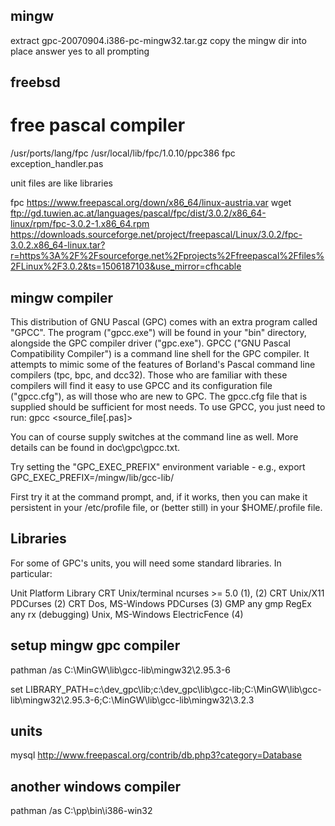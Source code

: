 mingw
-----
extract gpc-20070904.i386-pc-mingw32.tar.gz
copy the mingw dir into place
answer yes to all prompting

freebsd
-------
# free pascal compiler
/usr/ports/lang/fpc
/usr/local/lib/fpc/1.0.10/ppc386
fpc exception_handler.pas

unit files are like libraries

fpc
https://www.freepascal.org/down/x86_64/linux-austria.var
wget ftp://gd.tuwien.ac.at/languages/pascal/fpc/dist/3.0.2/x86_64-linux/rpm/fpc-3.0.2-1.x86_64.rpm
https://downloads.sourceforge.net/project/freepascal/Linux/3.0.2/fpc-3.0.2.x86_64-linux.tar?r=https%3A%2F%2Fsourceforge.net%2Fprojects%2Ffreepascal%2Ffiles%2FLinux%2F3.0.2&ts=1506187103&use_mirror=cfhcable

mingw compiler
--------------
This distribution of GNU Pascal (GPC) comes with an
extra program called "GPCC". The program ("gpcc.exe")
will be found in your "bin" directory, alongside the
GPC compiler driver ("gpc.exe"). GPCC ("GNU Pascal
Compatibility Compiler") is a command line shell for the
GPC compiler. It attempts to mimic some of the features of
Borland's Pascal command line compilers (tpc, bpc, and
dcc32). Those who are familiar with these compilers will
find it easy to use GPCC and its configuration file
("gpcc.cfg"), as will those who are new to GPC. The
gpcc.cfg file that is supplied should be sufficient for
most needs. To use GPCC, you just need to run:
    gpcc <source_file[.pas]>

You can of course supply switches at the command line
as well. More details can be found in doc\gpc\gpcc.txt.


Try setting the "GPC_EXEC_PREFIX" environment variable - e.g.,
 export GPC_EXEC_PREFIX=/mingw/lib/gcc-lib/

First try it at the command prompt, and, if it works, then you can
make it persistent in your /etc/profile file, or (better still) in
your $HOME/.profile file.


Libraries
---------
   For some of GPC's units, you will need some standard libraries. In
particular:

Unit             Platform              Library
CRT              Unix/terminal         ncurses >= 5.0 (1), (2)
CRT              Unix/X11              PDCurses (2)
CRT              Dos, MS-Windows       PDCurses (3)
GMP              any                   gmp
RegEx            any                   rx
(debugging)      Unix, MS-Windows      ElectricFence (4)


setup mingw gpc compiler
------------------------
pathman /as C:\MinGW\lib\gcc-lib\mingw32\2.95.3-6

set LIBRARY_PATH=c:\dev_gpc\lib\;c:\dev_gpc\lib\gcc-lib\;C:\MinGW\lib\gcc-lib\mingw32\2.95.3-6;C:\MinGW\lib\gcc-lib\mingw32\3.2.3


units
-----
mysql
http://www.freepascal.org/contrib/db.php3?category=Database


another windows compiler
------------------------
pathman /as C:\pp\bin\i386-win32
